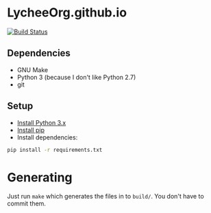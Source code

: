 # LycheeOrg.github.io

[![Build Status][build-status-shield]](https://github.com/LycheeOrg/LycheeOrg.github.io/actions)

## Dependencies

- GNU Make
- Python 3 (because I don't like Python 2.7)
- git

## Setup

- [Install Python 3.x](https://www.python.org/downloads/)
- [Install pip](https://pip.pypa.io/en/stable/installing/)
- Install dependencies:

```sh
pip install -r requirements.txt
```

# Generating

Just run `make` which generates the files in to `build/`. You don't have to commit them.
 
[build-status-shield]: https://img.shields.io/github/workflow/status/LycheeOrg/LycheeOrg.github.io/Build
